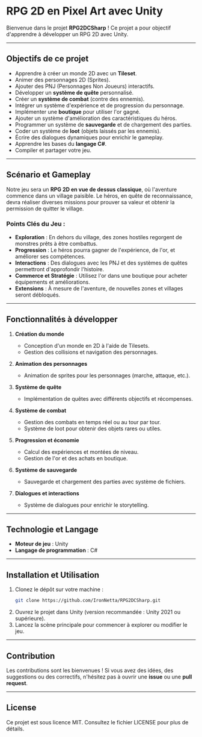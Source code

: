 # RPG 2D en Pixel Art avec Unity

Bienvenue dans le projet **RPG2DCSharp** ! Ce projet a pour objectif d'apprendre à développer un RPG 2D avec Unity.

---

## Objectifs de ce projet
- Apprendre à créer un monde 2D avec un **Tileset**.
- Animer des personnages 2D (Sprites).
- Ajouter des PNJ (Personnages Non Joueurs) interactifs.
- Développer un **système de quête** personnalisé.
- Créer un **système de combat** (contre des ennemis).
- Intégrer un système d'expérience et de progression du personnage.
- Implémenter une **boutique** pour utiliser l'or gagné.
- Ajouter un système d'amélioration des caractéristiques du héros.
- Programmer un système de **sauvegarde** et de chargement des parties.
- Coder un système de **loot** (objets laissés par les ennemis).
- Écrire des dialogues dynamiques pour enrichir le gameplay.
- Apprendre les bases du **langage C#**.
- Compiler et partager votre jeu.

---

## Scénario et Gameplay

Notre jeu sera un **RPG 2D en vue de dessus classique**, où l'aventure commence dans un village paisible. Le héros, en quête de reconnaissance, devra réaliser diverses missions pour prouver sa valeur et obtenir la permission de quitter le village. 

### Points Clés du Jeu :
- **Exploration** : En dehors du village, des zones hostiles regorgent de monstres prêts à être combattus.
- **Progression** : Le héros pourra gagner de l'expérience, de l'or, et améliorer ses compétences.
- **Interactions** : Des dialogues avec les PNJ et des systèmes de quêtes permettront d'approfondir l'histoire.
- **Commerce et Stratégie** : Utilisez l'or dans une boutique pour acheter équipements et améliorations.
- **Extensions** : À mesure de l'aventure, de nouvelles zones et villages seront débloqués.

---

## Fonctionnalités à développer

1. **Création du monde**
   - Conception d'un monde en 2D à l'aide de Tilesets.
   - Gestion des collisions et navigation des personnages.

2. **Animation des personnages**
   - Animation de sprites pour les personnages (marche, attaque, etc.).

3. **Système de quête**
   - Implémentation de quêtes avec différents objectifs et récompenses.

4. **Système de combat**
   - Gestion des combats en temps réel ou au tour par tour.
   - Système de loot pour obtenir des objets rares ou utiles.

5. **Progression et économie**
   - Calcul des expériences et montées de niveau.
   - Gestion de l'or et des achats en boutique.

6. **Système de sauvegarde**
   - Sauvegarde et chargement des parties avec système de fichiers.

7. **Dialogues et interactions**
   - Système de dialogues pour enrichir le storytelling.

---

## Technologie et Langage
- **Moteur de jeu** : Unity
- **Langage de programmation** : C#

---

## Installation et Utilisation
1. Clonez le dépôt sur votre machine :
   ```bash
   git clone https://github.com/IronNetta/RPG2DCSharp.git
   ```
2. Ouvrez le projet dans Unity (version recommandée : Unity 2021 ou supérieure).
3. Lancez la scène principale pour commencer à explorer ou modifier le jeu.

---

## Contribution
Les contributions sont les bienvenues ! Si vous avez des idées, des suggestions ou des correctifs, n'hésitez pas à ouvrir une **issue** ou une **pull request**.

---

## License
Ce projet est sous licence MIT. Consultez le fichier LICENSE pour plus de détails.

